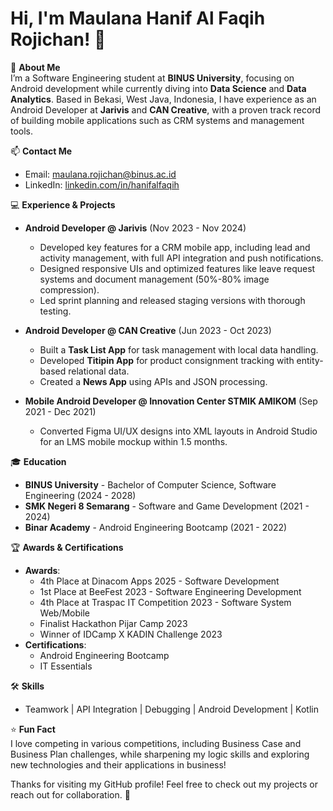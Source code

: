 # Hi, I'm Maulana Hanif Al Faqih Rojichan! 👋

🌱 **About Me**  
I’m a Software Engineering student at **BINUS University**, focusing on Android development while currently diving into **Data Science** and **Data Analytics**. Based in Bekasi, West Java, Indonesia, I have experience as an Android Developer at **Jarivis** and **CAN Creative**, with a proven track record of building mobile applications such as CRM systems and management tools.

📫 **Contact Me**  
- Email: [maulana.rojichan@binus.ac.id](mailto:maulana.rojichan@binus.ac.id)
- LinkedIn: [linkedin.com/in/hanifalfaqih](https://linkedin.com/in/hanifalfaqih)  

💻 **Experience & Projects**  
- **Android Developer @ Jarivis** (Nov 2023 - Nov 2024)  
  - Developed key features for a CRM mobile app, including lead and activity management, with full API integration and push notifications.  
  - Designed responsive UIs and optimized features like leave request systems and document management (50%-80% image compression).  
  - Led sprint planning and released staging versions with thorough testing.  

- **Android Developer @ CAN Creative** (Jun 2023 - Oct 2023)  
  - Built a **Task List App** for task management with local data handling.  
  - Developed **Titipin App** for product consignment tracking with entity-based relational data.  
  - Created a **News App** using APIs and JSON processing.  

- **Mobile Android Developer @ Innovation Center STMIK AMIKOM** (Sep 2021 - Dec 2021)  
  - Converted Figma UI/UX designs into XML layouts in Android Studio for an LMS mobile mockup within 1.5 months.  

🎓 **Education**  
- **BINUS University** - Bachelor of Computer Science, Software Engineering (2024 - 2028)  
- **SMK Negeri 8 Semarang** - Software and Game Development (2021 - 2024)  
- **Binar Academy** - Android Engineering Bootcamp (2021 - 2022)  

🏆 **Awards & Certifications**  
- **Awards**:  
  - 4th Place at Dinacom Apps 2025 - Software Development
  - 1st Place at BeeFest 2023 - Software Engineering Development  
  - 4th Place at Traspac IT Competition 2023 - Software System Web/Mobile
  - Finalist Hackathon Pijar Camp 2023 
  - Winner of IDCamp X KADIN Challenge 2023  
- **Certifications**:  
  - Android Engineering Bootcamp  
  - IT Essentials  

🛠 **Skills**  
- Teamwork | API Integration | Debugging | Android Development | Kotlin  

⭐ **Fun Fact**  
I love competing in various competitions, including Business Case and Business Plan challenges, while sharpening my logic skills and exploring new technologies and their applications in business!

Thanks for visiting my GitHub profile! Feel free to check out my projects or reach out for collaboration. 🚀

<!--
**hanifalfaqih/hanifalfaqih** is a ✨ _special_ ✨ repository because its `README.md` (this file) appears on your GitHub profile.

Here are some ideas to get you started:

- 🔭 I’m currently working on ...
- 🌱 I’m currently learning ...
- 👯 I’m looking to collaborate on ...
- 🤔 I’m looking for help with ...
- 💬 Ask me about ...
- 📫 How to reach me: ...
- 😄 Pronouns: ...
- ⚡ Fun fact: ...
-->
